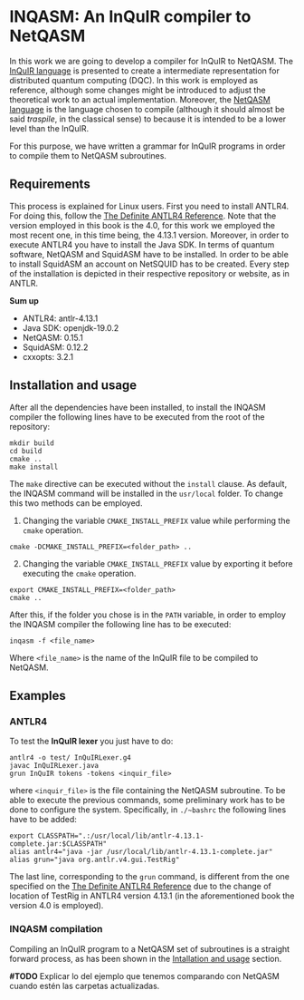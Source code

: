 # INQASM: An InQuIR compiler to NetQASM

In this work we are going to develop a compiler for InQuIR to NetQASM. The [InQuIR language](https://arxiv.org/abs/2302.00267) is presented to create a intermediate representation for distributed quantum computing (DQC). In this work is employed as reference, although some changes might be introduced to adjust the theoretical work to an actual implementation. Moreover, the [NetQASM language](https://iopscience.iop.org/article/10.1088/2058-9565/ac753f) is the language chosen to compile (although it should almost be said *traspile*, in the classical sense) to because it is intended to be a lower level than the InQuIR. 

For this purpose, we have written a grammar for InQuIR programs in order to compile them to NetQASM subroutines.

## Requirements

This process is explained for Linux users. First you need to install ANTLR4. For doing this, follow the [The Definite ANTLR4 Reference](https://dl.icdst.org/pdfs/files3/a91ace57a8c4c8cdd9f1663e1051bf93.pdf). Note that the version employed in this book is the 4.0, for this work we employed the most recent one, in this time being, the 4.13.1 version. Moreover, in order to execute ANTLR4 you have to install the Java SDK. In terms of quantum software, NetQASM and SquidASM have to be installed. In order to be able to install SquidASM an account on NetSQUID has to be created. Every step of the installation is depicted in their respective repository or website, as in ANTLR.

**Sum up**
- ANTLR4: antlr-4.13.1
- Java SDK: openjdk-19.0.2
- NetQASM: 0.15.1
- SquidASM: 0.12.2
- cxxopts: 3.2.1

## Installation and usage

After all the dependencies have been installed, to install the INQASM compiler the following lines have to be executed from the root of the
repository:

```console
mkdir build
cd build
cmake ..
make install
```

The `make` directive can be executed without the `install` clause. As default, the INQASM command will be installed in the `usr/local` folder. To change this two methods can be employed.

1. Changing the variable `CMAKE_INSTALL_PREFIX` value while performing the `cmake` operation.

```console
cmake -DCMAKE_INSTALL_PREFIX=<folder_path> ..
```

2. Changing the variable `CMAKE_INSTALL_PREFIX` value by exporting it before executing the `cmake` operation.

```console
export CMAKE_INSTALL_PREFIX=<folder_path>
cmake ..
```

After this, if the folder you chose is in the `PATH` variable, in order to employ the INQASM compiler the following line has to be executed:

```console
inqasm -f <file_name>
```

Where `<file_name>` is the name of the InQuIR file to be compiled to NetQASM.

## Examples

### ANTLR4
To test the **InQuIR lexer** you just have to do:

```console
antlr4 -o test/ InQuIRLexer.g4
javac InQuIRLexer.java
grun InQuIR tokens -tokens <inquir_file>
```
where `<inquir_file>` is the file containing the NetQASM subroutine. To be able to execute the previous commands, some preliminary work has to be done to configure the system. Specifically, in `./~bashrc` the following lines have to be added:

```console
export CLASSPATH=".:/usr/local/lib/antlr-4.13.1-complete.jar:$CLASSPATH"
alias antlr4="java -jar /usr/local/lib/antlr-4.13.1-complete.jar"
alias grun="java org.antlr.v4.gui.TestRig"
```

The last line, corresponding to the `grun` command, is different from the one specified on the [The Definite ANTLR4 Reference](https://dl.icdst.org/pdfs/files3/a91ace57a8c4c8cdd9f1663e1051bf93.pdf) due to the change of location of TestRig in ANTLR4 version 4.13.1 (in the aforementioned book the version 4.0 is employed).

### INQASM compilation

Compiling an InQuIR program to a NetQASM set of subroutines is a straight forward process, as has been shown in the [Intallation and usage](#installation-and-usage) section.

**\#TODO** Explicar lo del ejemplo que tenemos comparando con NetQASM cuando estén las carpetas actualizadas.
